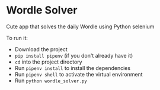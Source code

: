 # Wordle Solver

Cute app that solves the daily Wordle using Python selenium

To run it:

- Download the project
- `pip install pipenv` (if you don't already have it)
- `cd` into the project directory
- Run `pipenv install` to install the dependencies
- Run `pipenv shell` to activate the virtual environment
- Run `python wordle_solver.py`